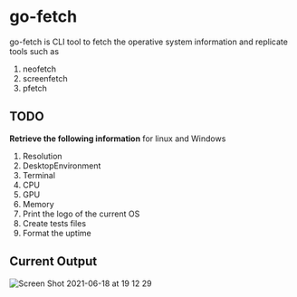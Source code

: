 # go-fetch
go-fetch is CLI tool to fetch the operative system information and replicate tools such as
1. neofetch
2. screenfetch
3. pfetch

## TODO
**Retrieve the following information** for linux and Windows
1. Resolution
2. DesktopEnvironment
3. Terminal
4. CPU
5. GPU
6. Memory
7. Print the logo of the current OS
8. Create tests files
9. Format  the uptime

## Current Output
![Screen Shot 2021-06-18 at 19 12 29](https://user-images.githubusercontent.com/34588445/122625128-2244a680-d069-11eb-8bb3-359c763874e3.png)
